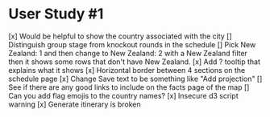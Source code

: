 # User Study #1

[x] Would be helpful to show the country associated with the city
[] Distinguish group stage from knockout rounds in the schedule
[] Pick New Zealand: 1 and then change to New Zealand: 2 with a
New Zealand filter then it shows some rows that don't have New
Zealand.
[x] Add ? tooltip that explains what it shows
[x] Horizontal border between 4 sections on the schedule page
[x] Change Save text to be something like "Add projection"
[] See if there are any good links to include on the facts page
of the map
[] Can you add flag emojis to the country names?
[x] Insecure d3 script warning
[x] Generate itinerary is broken